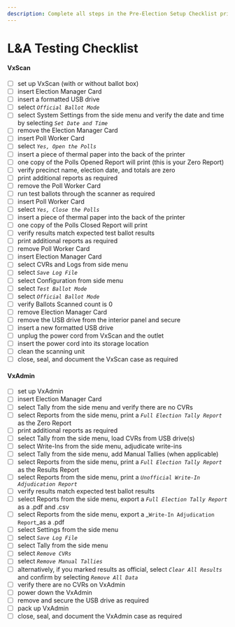 ```yaml
---
description: Complete all steps in the Pre-Election Setup Checklist prior to L&A Testing.
---
```


# L\&A Testing Checklist

#### VxScan

* [ ] set up VxScan (with or without ballot box)
* [ ] insert Election Manager Card
* [ ] insert a formatted USB drive
* [ ] select _`Official Ballot Mode`_
* [ ] select System Settings from the side menu and verify the date and time by selecting _`Set Date and Time`_
* [ ] remove the Election Manager Card&#x20;
* [ ] insert Poll Worker Card
* [ ] select _`Yes, Open the Polls`_
* [ ] insert a piece of thermal paper into the back of the printer
* [ ] one copy of the Polls Opened Report will print (this is your Zero Report)
* [ ] verify precinct name, election date, and totals are zero
* [ ] print additional reports as required
* [ ] remove the Poll Worker Card
* [ ] run test ballots through the scanner as required
* [ ] insert Poll Worker Card
* [ ] select _`Yes, Close the Polls`_
* [ ] insert a piece of thermal paper into the back of the printer
* [ ] one copy of the Polls Closed Report will print
* [ ] verify results match expected test ballot results
* [ ] print additional reports as required
* [ ] remove Poll Worker Card
* [ ] insert Election Manager Card
* [ ] select CVRs and Logs from side menu
* [ ] select  _`Save Log File`_
* [ ] select Configuration from side menu
* [ ] select _`Test Ballot Mode`_
* [ ] select _`Official Ballot Mode`_
* [ ] verify Ballots Scanned count is 0
* [ ] remove Election Manager Card
* [ ] remove the USB drive from the interior panel and secure&#x20;
* [ ] insert a new formatted USB drive
* [ ] unplug the power cord from VxScan and the outlet
* [ ] insert the power cord into its storage location
* [ ] clean the scanning unit
* [ ] close, seal, and document the VxScan case as required

#### VxAdmin

* [ ] set up VxAdmin
* [ ] insert Election Manager Card
* [ ] select Tally from the side menu and verify there are no CVRs&#x20;
* [ ] select Reports from the side menu, print a _`Full Election Tally Report`_ as the Zero Report
* [ ] print additional reports as required
* [ ] select Tally from the side menu, load CVRs from USB drive(s)
* [ ] select Write-Ins from the side menu, adjudicate write-ins&#x20;
* [ ] select Tally from the side menu, add Manual Tallies  (when applicable)
* [ ] select Reports from the side menu, print a _`Full Election Tally Report`_ as the Results Report
* [ ] select Reports from the side menu, print a  _`Unofficial Write-In Adjudication Report`_&#x20;
* [ ] verify results match expected test ballot results
* [ ] select Reports from the side menu, export a _`Full Election Tally Report`_ as a .pdf and .csv
* [ ] select Reports from the side menu, export a _`Write-In Adjudication Report`_as a .pdf
* [ ] select Settings from the side menu
* [ ] select _`Save Log File`_
* [ ] select Tally from the side menu
* [ ] select _`Remove CVRs`_
* [ ] select _`Remove Manual Tallies`_
* [ ] alternatively, if you marked results as official, select _`Clear All Results`_ and confirm by selecting _`Remove All Data`_
* [ ] verify there are no CVRs on VxAdmin
* [ ] power down the VxAdmin
* [ ] remove and secure the USB drive as required
* [ ] pack up VxAdmin
* [ ] close, seal, and document the VxAdmin case as required
